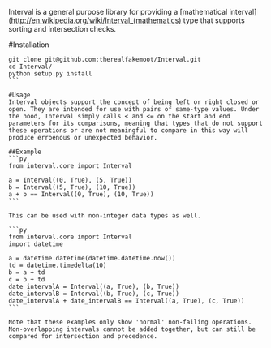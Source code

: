 Interval is a general purpose library for providing a [mathematical interval](http://en.wikipedia.org/wiki/Interval_(mathematics) type that supports sorting and intersection checks.

#Installation
````
git clone git@github.com:therealfakemoot/Interval.git
cd Interval/
python setup.py install
```

#Usage
Interval objects support the concept of being left or right closed or open. They are intended for use with pairs of same-type values. Under the hood, Interval simply calls < and <= on the start and end parameters for its comparisons, meaning that types that do not support these operations or are not meaningful to compare in this way will produce erroenous or unexpected behavior.

##Example
```py
from interval.core import Interval

a = Interval((0, True), (5, True))
b = Interval((5, True), (10, True))
a + b == Interval((0, True), (10, True))
```

This can be used with non-integer data types as well.

```py
from interval.core import Interval
import datetime

a = datetime.datetime(datetime.datetime.now())
td = datetime.timedelta(10)
b = a + td
c = b + td
date_intervalA = Interval((a, True), (b, True))
date_intervalB = Interval((b, True), (c, True))
date_intervalA + date_intervalB == Interval((a, True), (c, True))
```

Note that these examples only show 'normal' non-failing operations. Non-overlapping intervals cannot be added together, but can still be compared for intersection and precedence.

